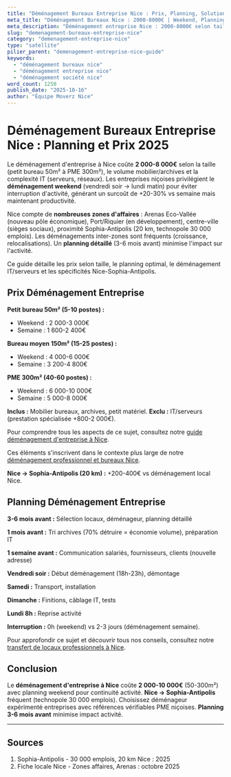 ```yaml
---
title: "Déménagement Bureaux Entreprise Nice : Prix, Planning, Solutions 2025"
meta_title: "Déménagement Bureaux Nice : 2000-8000€ | Weekend, Planning"
meta_description: "Déménagement entreprise Nice : 2000-8000€ selon taille. Weekend sans interruption, planning détaillé, IT, archives. Sophia-Antipolis. Guide PME."
slug: "demenagement-bureaux-entreprise-nice"
category: "demenagement-entreprise-nice"
type: "satellite"
pilier_parent: "demenagement-entreprise-nice-guide"
keywords:
  - "déménagement bureaux nice"
  - "déménagement entreprise nice"
  - "déménagement société nice"
word_count: 1250
publish_date: "2025-10-16"
author: "Équipe Moverz Nice"
---
```


# Déménagement Bureaux Entreprise Nice : Planning et Prix 2025

Le déménagement d'entreprise à Nice coûte **2 000-8 000€** selon la taille (petit bureau 50m² à PME 300m²), le volume mobilier/archives et la complexité IT (serveurs, réseaux). Les entreprises niçoises privilégient le **déménagement weekend** (vendredi soir → lundi matin) pour éviter interruption d'activité, générant un surcoût de +20-30% vs semaine mais maintenant productivité.

Nice compte de **nombreuses zones d'affaires** : Arenas Eco-Vallée (nouveau pôle économique), Port/Riquier (en développement), centre-ville (sièges sociaux), proximité Sophia-Antipolis (20 km, technopole 30 000 emplois). Les déménagements inter-zones sont fréquents (croissance, relocalisations). Un **planning détaillé** (3-6 mois avant) minimise l'impact sur l'activité.

Ce guide détaille les prix selon taille, le planning optimal, le déménagement IT/serveurs et les spécificités Nice-Sophia-Antipolis.

## Prix Déménagement Entreprise

**Petit bureau 50m² (5-10 postes) :**
- Weekend : 2 000-3 000€
- Semaine : 1 600-2 400€

**Bureau moyen 150m² (15-25 postes) :**
- Weekend : 4 000-6 000€
- Semaine : 3 200-4 800€

**PME 300m² (40-60 postes) :**
- Weekend : 6 000-10 000€
- Semaine : 5 000-8 000€

**Inclus :** Mobilier bureaux, archives, petit matériel. **Exclu :** IT/serveurs (prestation spécialisée +800-2 000€).

Pour comprendre tous les aspects de ce sujet, consultez notre [guide déménagement d'entreprise à Nice](/blog/demenagement-entreprise-nice/demenagement-entreprise-nice-guide).



Ces éléments s'inscrivent dans le contexte plus large de notre [déménagement professionnel et bureaux Nice](/blog/demenagement-entreprise-nice/demenagement-entreprise-nice-guide).

**Nice → Sophia-Antipolis (20 km) :** +200-400€ vs déménagement local Nice.

## Planning Déménagement Entreprise

**3-6 mois avant :** Sélection locaux, déménageur, planning détaillé

**1 mois avant :** Tri archives (70% détruire = économie volume), préparation IT

**1 semaine avant :** Communication salariés, fournisseurs, clients (nouvelle adresse)

**Vendredi soir :** Début déménagement (18h-23h), démontage

**Samedi :** Transport, installation

**Dimanche :** Finitions, câblage IT, tests

**Lundi 8h :** Reprise activité

**Interruption :** 0h (weekend) vs 2-3 jours (déménagement semaine).


Pour approfondir ce sujet et découvrir tous nos conseils, consultez notre [transfert de locaux professionnels à Nice](/blog/demenagement-entreprise-nice/demenagement-entreprise-nice-guide).

## Conclusion

Le **déménagement d'entreprise à Nice** coûte **2 000-10 000€** (50-300m²) avec planning weekend pour continuité activité. **Nice → Sophia-Antipolis** fréquent (technopole 30 000 emplois). Choisissez déménageur expérimenté entreprises avec références vérifiables PME niçoises. **Planning 3-6 mois avant** minimise impact activité.

---

## Sources

1. Sophia-Antipolis - 30 000 emplois, 20 km Nice : 2025
2. Fiche locale Nice - Zones affaires, Arenas : octobre 2025


